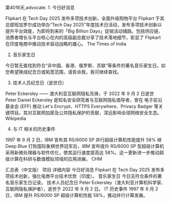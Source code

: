 第4016天,advocate. 1.  今日好消息

Flipkart 在 Tech Day 2025 发布多项技术创新，全面升级购物平台
Flipkart 于其总部班加罗尔成功举办“Tech Day 2025”年度技术日活动，发布多项技术创新以提升平台效能，为即将到来的「Big Billion Days」促销活动铺路。包括供应链、消费者增长与平台核心在内的高级副总裁分享了技术落地细节，彰显了 Flipkart 在印度电商中推动技术驱动战略的雄心。
The Times of India

2. 音乐家生日

今日暂无查找到符合“非中国、香港、俄罗斯、苏联”等条件的著名音乐家生日。如您希望换成纪念日或拓宽范围，请告诉我，我可继续查找。

3. 技术人员纪念日（逝世日）

Peter Eckersley —— 澳大利亚互联网隐私先锋，于 2022 年 9 月 2 日逝世
Peter Daniel Eckersley 是知名安全研究者与互联网隐私倡导者，曾在 电子前沿基金会 (EFF) 推动 Let's Encrypt、HTTPS Everywhere、Privacy Badger 等关键项目。其对互联网加密及公共隐私保护的贡献，深远影响全球网络安全生态。
Wikipedia

4. 与 IT 相关的历史事件

1997 年 9 月 2 日，IBM 宣布其 RS/6000 SP 并行超级计算机性能提升 58%
继 Deep Blue 打败国际象棋世界冠军后，IBM 宣布提升 RS/6000 SP 型超级计算机采用新微处理器与软件优化，使其运行速度提高达 58%。这一更新进一步推动超级计算在科研与数值模拟领域的应用进展。
CHM

汇总表（中文版）
项目	详细内容
今日好消息	Flipkart 在 Tech Day 2025 发布多项技术创新，强化电商平台技术优势（印度）。
音乐家生日	今日无符合条件的著名音乐家生日记录。
技术人员纪念日	Peter Eckersley（澳大利亚计算机科学家、互联网隐私保护者），逝世于 2022 年 9 月 2 日。
IT 历史事件	1997 年 9 月 2 日，IBM 提升 RS/6000 SP 超级计算机性能 58%，推动并行计算发展。